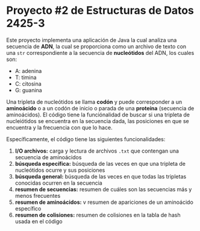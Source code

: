 # Proyecto \#2 de Estructuras de Datos 2425-3
Este proyecto implementa una aplicación de Java la cual analiza una secuencia de **ADN**, la cual se proporciona
como un archivo de texto con una `str` correspondiente a  la secuencia de **nucleótidos** del ADN, los cuales son:
- A: adenina
- T: timina
- C: citosina
- G: guanina

Una tripleta de nucleótidos se llama **codón** y puede corresponder a un **aminoácido** o a un codón de inicio
o parada de una **proteína** (secuencia de aminoácidos). El código tiene la funciónalidad de buscar si una tripleta
de nucleiótidos se encuentra en la secuencia dada, las posiciones en que se encuentra y la frecuencia con que lo hace.

Específicamente, el código tiene las siguientes funcionalidades:
1. **I/O archivos:** carga y lectura de archivos `.txt` que contengan una secuencia de aminoácidos
2. **búsqueda específica:** búsqueda de las veces en que una tripleta de nucleótidos ocurre y sus posiciones
3. **búsqueda general:** búsqueda de las veces en que todas las tripletas conocidas ocurren en la secuencia
4. **resumen de secuencias:** resumen de cuáles son las secuencias más y menos frecuentes
5. **resumen de aminoácidos:** v resumen de apariciones de un aminoácido específico
6. **resumen de colisiones:** resumen de colisiones en la tabla de hash usada en el código
